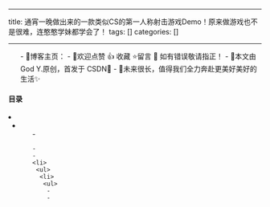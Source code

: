 
--- 
title:  通宵一晚做出来的一款类似CS的第一人称射击游戏Demo！原来做游戏也不是很难，连憨憨学妹都学会了！ 
tags: []
categories: [] 

---
>  
 <ul>
  - 📢博客主页：
  - 📢欢迎点赞 👍 收藏 ⭐留言 📝 如有错误敬请指正！
  - 📢本文由 God Y.原创，首发于 CSDN🙉
  - 📢未来很长，值得我们全力奔赴更美好美好的生活✨
 </ul> 




#### 目录

  <li>
   <ul>
    <li>
     <ul>
      - 
     
    - 
    - 
    <li>
     <ul>
      <li>
       <ul>
        - 
        - 
       